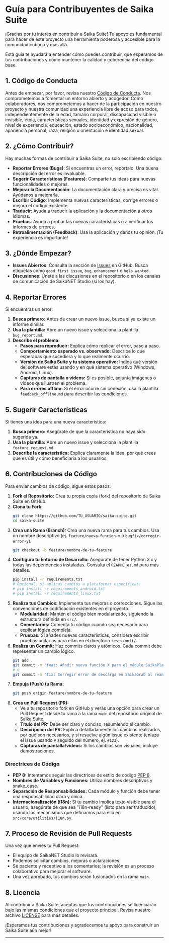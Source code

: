 # Guía para Contribuyentes de Saika Suite

¡Gracias por tu interés en contribuir a Saika Suite\! Tu apoyo es fundamental para hacer de este proyecto una herramienta poderosa y accesible para la comunidad cubana y más allá.

Esta guía te ayudará a entender cómo puedes contribuir, qué esperamos de tus contribuciones y cómo mantener la calidad y coherencia del código base.

## 1\. Código de Conducta

Antes de empezar, por favor, revisa nuestro [Código de Conducta](https://www.google.com/search?q=CODE_OF_CONDUCT.md). Nos comprometemos a fomentar un entorno abierto y acogedor. Como colaboradores, nos comprometemos a hacer de la participación en nuestro proyecto y nuestra comunidad una experiencia libre de acoso para todos, independientemente de la edad, tamaño corporal, discapacidad visible o invisible, etnia, características sexuales, identidad y expresión de género, nivel de experiencia, educación, estado socioeconómico, nacionalidad, apariencia personal, raza, religión u orientación e identidad sexual.

## 2\. ¿Cómo Contribuir?

Hay muchas formas de contribuir a Saika Suite, no solo escribiendo código:

  * **Reportar Errores (Bugs)**: Si encuentras un error, repórtalo. Una buena descripción del error es invaluable.
  * **Sugerir Características (Features)**: Comparte tus ideas para nuevas funcionalidades o mejoras.
  * **Mejorar la Documentación**: La documentación clara y precisa es vital. Ayúdanos a mejorarla.
  * **Escribir Código**: Implementa nuevas características, corrige errores o mejora el código existente.
  * **Traducir**: Ayuda a traducir la aplicación y la documentación a otros idiomas.
  * **Pruebas**: Ayuda a probar las nuevas características o a verificar los informes de errores.
  * **Retroalimentación (Feedback)**: Usa la aplicación y danos tu opinión. ¡Tu experiencia es importante\!

## 3\. ¿Dónde Empezar?

  * **Issues Abiertos**: Consulta la sección de [Issues](https://www.google.com/search?q=https://github.com/SaikaNET-Studio/saika-suite/issues) en GitHub. Busca etiquetas como `good first issue`, `bug`, `enhancement` o `help wanted`.
  * **Discusiones**: Únete a las discusiones en el repositorio o en los canales de comunicación de SaikaNET Studio (si los hay).

## 4\. Reportar Errores

Si encuentras un error:

1.  **Busca primero:** Antes de crear un nuevo issue, busca si ya existe un informe similar.
2.  **Usa la plantilla:** Abre un nuevo issue y selecciona la plantilla `bug_report.md`.
3.  **Describe el problema:**
      * **Pasos para reproducir:** Explica cómo replicar el error, paso a paso.
      * **Comportamiento esperado vs. observado:** Describe lo que esperabas que sucediera y lo que realmente ocurrió.
      * **Versión de Saika Suite y tu sistema operativo:** Indica qué versión del software estás usando y en qué sistema operativo (Windows, Android, Linux).
      * **Capturas de pantalla o videos:** Si es posible, adjunta imágenes o videos que ilustren el problema.
      * **Para errores offline:** Si el error ocurre sin conexión, usa la plantilla `feedback_offline.md` para describir las condiciones.

## 5\. Sugerir Características

Si tienes una idea para una nueva característica:

1.  **Busca primero:** Asegúrate de que la característica no haya sido sugerida ya.
2.  **Usa la plantilla:** Abre un nuevo issue y selecciona la plantilla `feature_request.md`.
3.  **Describe la característica:** Explica claramente la idea, por qué crees que es útil y cómo beneficiaría a los usuarios.

## 6\. Contribuciones de Código

Para enviar cambios de código, sigue estos pasos:

1.  **Fork el Repositorio:** Crea tu propia copia (fork) del repositorio de Saika Suite en GitHub.
2.  **Clona tu Fork:**
    ```bash
    git clone https://github.com/TU_USUARIO/saika-suite.git
    cd saika-suite
    ```
3.  **Crea una Rama (Branch):** Crea una nueva rama para tus cambios. Usa un nombre descriptivo (ej. `feature/nueva-funcion-x` o `bugfix/corregir-error-y`).
    ```bash
    git checkout -b feature/nombre-de-tu-feature
    ```
4.  **Configura tu Entorno de Desarrollo:** Asegúrate de tener Python 3.x y todas las dependencias instaladas. Consulta el `README_es.md` para más detalles.
    ```bash
    pip install -r requirements.txt
    # Opcional, si aplicas cambios a plataformas específicas:
    # pip install -r requirements_android.txt
    # pip install -r requirements_linux.txt
    ```
5.  **Realiza tus Cambios:** Implementa tus mejoras o correcciones. Sigue las convenciones de codificación existentes en el proyecto.
      * **Modularidad:** Mantén el código bien modularizado, siguiendo la estructura definida en `src/`.
      * **Comentarios:** Comenta tu código cuando sea necesario para explicar lógica compleja.
      * **Pruebas:** Si añades nuevas características, considera escribir pruebas unitarias para ellas en el directorio `tests/unit/`.
6.  **Realiza un Commit:** Haz commits claros y atómicos. Cada commit debe representar un cambio lógico.
    ```bash
    git add .
    git commit -m "feat: Añadir nueva función X para el módulo SaikaPlay"
    # o
    git commit -m "fix: Corregir error de descarga en SaikaGrab al reanudar"
    ```
7.  **Empuja (Push) tu Rama:**
    ```bash
    git push origin feature/nombre-de-tu-feature
    ```
8.  **Crea un Pull Request (PR):**
      * Ve a tu repositorio fork en GitHub y verás una opción para crear un Pull Request desde tu rama a la rama `main` del repositorio original de Saika Suite.
      * **Título del PR:** Debe ser claro y conciso, resumiendo el cambio.
      * **Descripción del PR:** Explica detalladamente los cambios realizados, por qué son necesarios, y si resuelve algún issue existente (enlaza el issue usando `#` seguido del número, ej. `#123`).
      * **Capturas de pantalla/videos:** Si los cambios son visuales, incluye demostraciones.

### Directrices de Código

  * **PEP 8:** Intentamos seguir las directrices de estilo de código [PEP 8](https://peps.python.org/pep-0008/).
  * **Nombres de Variables y Funciones:** Utiliza nombres descriptivos y snake\_case.
  * **Separación de Responsabilidades:** Cada módulo y función debe tener una responsabilidad clara y única.
  * **Internacionalización (i18n):** Si tu cambio implica texto visible para el usuario, asegúrate de que sea "i18n-ready" (listo para ser traducido), usando los mecanismos que definamos para ello en `src/core/utilities/i18n.py`.

## 7\. Proceso de Revisión de Pull Requests

Una vez que envíes tu Pull Request:

  * El equipo de SaikaNET Studio lo revisará.
  * Podemos solicitar cambios, mejoras o aclaraciones.
  * Sé paciente y receptivo a los comentarios; la revisión es un proceso colaborativo para mejorar el software.
  * Una vez aprobado, tus cambios serán fusionados en la rama `main`.

## 8\. Licencia

Al contribuir a Saika Suite, aceptas que tus contribuciones se licenciarán bajo las mismas condiciones que el proyecto principal. Revisa nuestro archivo [LICENSE](https://www.google.com/search?q=LICENSE) para más detalles.

¡Esperamos tus contribuciones y agradecemos tu apoyo para construir un Saika Suite aún mejor\!

-----
